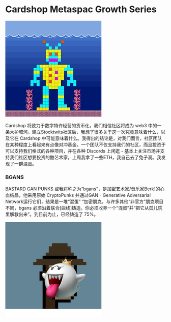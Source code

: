 # Cardshop Metaspac Growth Series

![unnamed](unnamed.png)

Cardshop 将致力于数字特许经营的货币化，我们相信社区将成为 web3 中的一条大护城河。建立Stocktwits社区后，我想了很多关于这一次究竟意味着什么，以及它在 Cardshop 中可能意味着什么。我得出的结论是，对我们而言，社区团队在某种程度上看起来有点像对冲基金。一个团队不仅支持我们的社区，而且投资于可以支持我们格式的各种项目，并在各种 Discords 上闲逛 - 基本上关注市场并支持我们社区想要投资的酷艺术家。上周我拿了一些ETH，我自己去了兔子洞。我发现了一群混蛋。

### BGANS

BASTARD GAN PUNKS 或我将称之为“bgans”，是加密艺术家/音乐家Berk]的心血结晶，他采用原始 CryptoPunks 并通过GAN - Generative Adversarial Network运行它们，结果是一堆“混蛋” “加密朋克。与许多其他“非官方”朋克项目不同，bgans 必须沿着联合[曲线]铸造。你必须收养一个“混蛋”并“把它从孤儿院里解救出来”。到目前为止，已经铸造了 75%。



![unnameddas](unnameddas.png)
